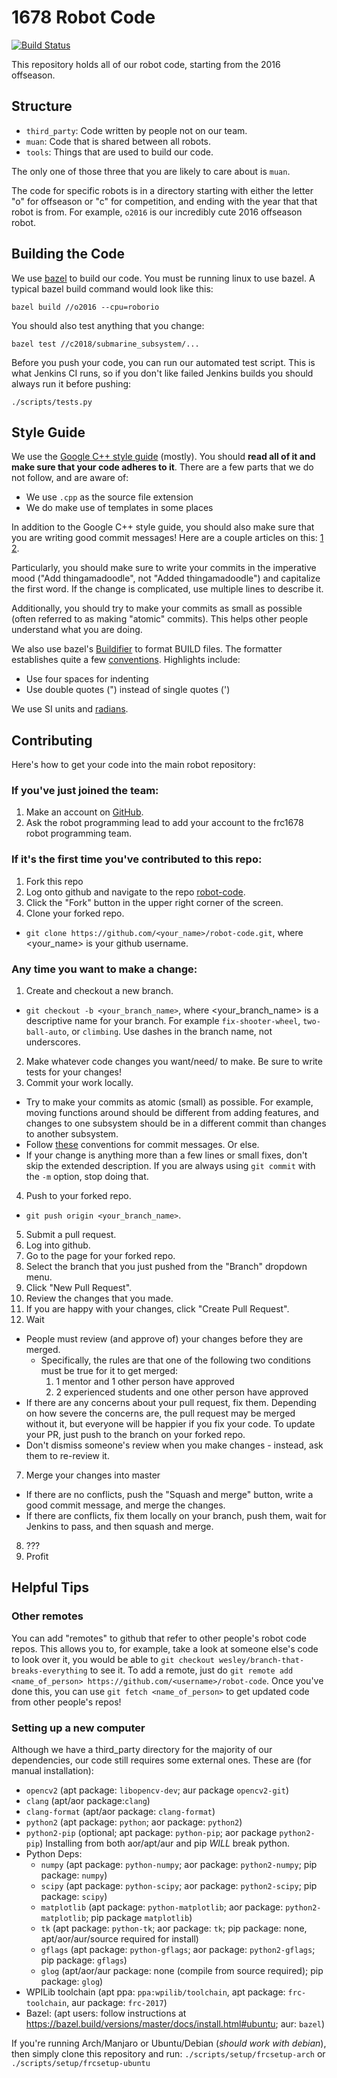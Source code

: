 # 1678 Robot Code
[![Build Status](http://1678.ucdavis.edu:8080/buildStatus/icon?job=robot-code)](http://1678.ucdavis.edu:8080/job/robot-code)

This repository holds all of our robot code, starting from the 2016 offseason.

## Structure

* `third_party`: Code written by people not on our team.
* `muan`: Code that is shared between all robots.
* `tools`: Things that are used to build our code.

The only one of those three that you are likely to care about is `muan`.

The code for specific robots is in a directory starting with either the letter "o" for offseason or "c" for competition, and ending with the year that that robot is from. For example, `o2016` is our incredibly cute 2016 offseason robot.

## Building the Code

We use [bazel](https://bazel.io) to build our code. You must be running linux to use bazel. A typical bazel build command would look like this:

```
bazel build //o2016 --cpu=roborio
```

You should also test anything that you change:

```
bazel test //c2018/submarine_subsystem/...
```

Before you push your code, you can run our automated test script. This is what Jenkins CI runs, so if you don't like failed Jenkins builds you should always run it before pushing:

```
./scripts/tests.py
```

## Style Guide

We use the [Google C++ style guide](https://google.github.io/styleguide/cppguide.html) (mostly). You should **read all of it and make sure that your code adheres to it**. There are a few parts that we do not follow, and are aware of:

* We use `.cpp` as the source file extension
* We do make use of templates in some places

In addition to the Google C++ style guide, you should also make sure that you are writing good commit messages! Here are a couple articles on this: [1](http://tbaggery.com/2008/04/19/a-note-about-git-commit-messages.html) [2](http://chris.beams.io/posts/git-commit/).

Particularly, you should make sure to write your commits in the imperative mood ("Add thingamadoodle", not "Added thingamadoodle") and capitalize the first word. If the change is complicated, use multiple lines to describe it.

Additionally, you should try to make your commits as small as possible (often referred to as making "atomic" commits). This helps other people understand what you are doing.

We also use bazel's [Buildifier](https://github.com/bazelbuild/buildifier) to format BUILD files. The formatter
establishes quite a few
[conventions](https://github.com/bazelbuild/bazel/blob/master/site/versions/master/docs/skylark/build-style.md).
Highlights include:

 - Use four spaces for indenting
 - Use double quotes (") instead of single quotes (')

We use SI units and [radians](http://math.rice.edu/~pcmi/sphere/drg_txt.html).

## Contributing

Here's how to get your code into the main robot repository:

### If you've just joined the team:
1. Make an account on [GitHub](https://github.com/).
2. Ask the robot programming lead to add your account to the frc1678 robot programming team.

### If it's the first time you've contributed to this repo:
1. Fork this repo
  1. Log onto github and navigate to the repo [robot-code](https://github.com/frc1678/robot-code).
  2. Click the "Fork" button in the upper right corner of the screen.
2. Clone your forked repo.
  * `git clone https://github.com/<your_name>/robot-code.git`, where <your_name> is your github username.

### Any time you want to make a change:
1. Create and checkout a new branch.
  * `git checkout -b <your_branch_name>`, where <your_branch_name> is a descriptive name for your branch. For example `fix-shooter-wheel`, `two-ball-auto`, or `climbing`. Use dashes in the branch name, not underscores.
2. Make whatever code changes you want/need/ to make. Be sure to write tests for your changes!
3. Commit your work locally.
  * Try to make your commits as atomic (small) as possible. For example, moving functions around should be different from adding features, and changes to one subsystem should be in a different commit than changes to another subsystem.
  * Follow [these](http://tbaggery.com/2008/04/19/a-note-about-git-commit-messages.html) conventions for commit messages. Or else.
  * If your change is anything more than a few lines or small fixes, don't skip the extended description. If you are always using `git commit` with the `-m` option, stop doing that.
4. Push to your forked repo.
  * `git push origin <your_branch_name>`.
5. Submit a pull request.
  1. Log into github.
  2. Go to the page for your forked repo.
  3. Select the branch that you just pushed from the "Branch" dropdown menu.
  4. Click "New Pull Request".
  5. Review the changes that you made.
  6. If you are happy with your changes, click "Create Pull Request".
6. Wait
  * People must review (and approve of) your changes before they are merged.
    * Specifically, the rules are that one of the following two conditions must be true for it to get merged:
      1. 1 mentor and 1 other person have approved
      2. 2 experienced students and one other person have approved
  * If there are any concerns about your pull request, fix them. Depending on how severe the concerns are, the pull request may be merged without it, but everyone will be happier if you fix your code. To update your PR, just push to the branch on your forked repo.
  * Don't dismiss someone's review when you make changes - instead, ask them to re-review it.
7. Merge your changes into master
  * If there are no conflicts, push the "Squash and merge" button, write a good commit message, and merge the changes.
  * If there are conflicts, fix them locally on your branch, push them, wait for Jenkins to pass, and then squash and merge.
8. ???
9. Profit

## Helpful Tips

### Other remotes

You can add "remotes" to github that refer to other people's robot code repos. This allows you to, for example, take a look at someone else's code to look over it, you would be able to `git checkout wesley/branch-that-breaks-everything` to see it. To add a remote, just do `git remote add <name_of_person> https://github.com/<username>/robot-code`. Once you've done this, you can use `git fetch <name_of_person>` to get updated code from other people's repos!

### Setting up a new computer

Although we have a third_party directory for the majority of our dependencies, our code still requires some external ones. These are (for manual installation):
  * `opencv2` (apt package: `libopencv-dev`; aur package `opencv2-git`)
  * `clang` (apt/aor package:`clang`)
  * `clang-format` (apt/aor package: `clang-format`)
  * `python2` (apt package: `python`; aor package: `python2`)
  * `python2-pip` (optional; apt package: `python-pip`; aor package `python2-pip`) Installing from both aor/apt/aur and pip *WILL* break python.
  * Python Deps:
    * `numpy` (apt package: `python-numpy`; aor package: `python2-numpy`; pip package: `numpy`)
    * `scipy` (apt package: `python-scipy`; aor package: `python2-scipy`; pip package: `scipy`)
    * `matplotlib` (apt package: `python-matplotlib`; aor package: `python2-matplotlib`; pip package `matplotlib`)
    * `tk` (apt package: `python-tk`; aor package: `tk`; pip package: none, apt/aor/aur/source required for install)
    * `gflags` (apt package: `python-gflags`; aor package: `python2-gflags`; pip package: `gflags`)
    * `glog` (apt/aor/aur package: none (compile from source required); pip package: `glog`)
  * WPILib toolchain (apt ppa: `ppa:wpilib/toolchain`, apt package: `frc-toolchain`, aur package: `frc-2017`)
  * Bazel: (apt users: follow instructions at https://bazel.build/versions/master/docs/install.html#ubuntu; aur: `bazel`)

If you're running Arch/Manjaro or Ubuntu/Debian (_should work with debian_), then simply clone this repository and run:
`./scripts/setup/frcsetup-arch` or `./scripts/setup/frcsetup-ubuntu`

